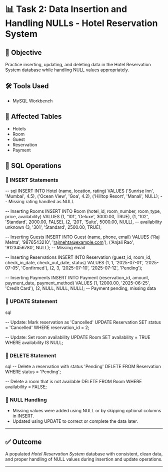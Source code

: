 # 📊 Task 2: Data Insertion and Handling NULLs - Hotel Reservation System

## 📌 Objective
Practice inserting, updating, and deleting data in the Hotel Reservation System database while handling NULL values appropriately.

## 🛠 Tools Used
- MySQL Workbench 

## 📂 Affected Tables
- Hotels
- Room
- Guest
- Reservation
- Payment

## 🧪 SQL Operations

### 🔹 INSERT Statements
-- sql
INSERT INTO Hotel (name, location, rating)
VALUES 
('Sunrise Inn', 'Mumbai', 4.5),
('Ocean View', 'Goa', 4.2),
('Hilltop Resort', 'Manali', NULL);  -- Missing rating handled as NULL

-- Inserting Rooms
INSERT INTO Room (hotel_id, room_number, room_type, price, availability)
VALUES
(1, '101', 'Deluxe', 3000.00, TRUE),
(1, '102', 'Standard', 2000.00, FALSE),
(2, '201', 'Suite', 5000.00, NULL),   -- availability unknown
(3, '301', 'Standard', 2500.00, TRUE);

-- Inserting Guests
INSERT INTO Guest (name, phone, email)
VALUES
('Raj Mehta', '9876543210', 'rajmehta@example.com'),
('Anjali Rao', '9123456780', NULL);  -- Missing email

-- Inserting Reservations
INSERT INTO Reservation (guest_id, room_id, check_in_date, check_out_date, status)
VALUES
(1, 1, '2025-07-01', '2025-07-05', 'Confirmed'),
(2, 3, '2025-07-10', '2025-07-12', 'Pending');

-- Inserting Payments
INSERT INTO Payment (reservation_id, amount, payment_date, payment_method)
VALUES
(1, 12000.00, '2025-06-25', 'Credit Card'),
(2, NULL, NULL, NULL); -- Payment pending, missing data




### 🔹 UPDATE Statement
sql

-- Update: Mark reservation as 'Cancelled'
UPDATE Reservation
SET status = 'Cancelled'
WHERE reservation_id = 2;

-- Update: Set room availability
UPDATE Room
SET availability = TRUE
WHERE availability IS NULL;



### 🔹 DELETE Statement
sql
-- Delete a reservation with status 'Pending'
DELETE FROM Reservation WHERE status = 'Pending';

-- Delete a room that is not available
DELETE FROM Room WHERE availability = FALSE;


### 🔹 NULL Handling
- Missing values were added using NULL or by skipping optional columns in INSERT.
- Updated using UPDATE to correct or complete the data later.

---

## ✅ Outcome
A populated *Hotel Reservation System* database with consistent, clean data, and proper handling of NULL values during insertion and update operations.

---
